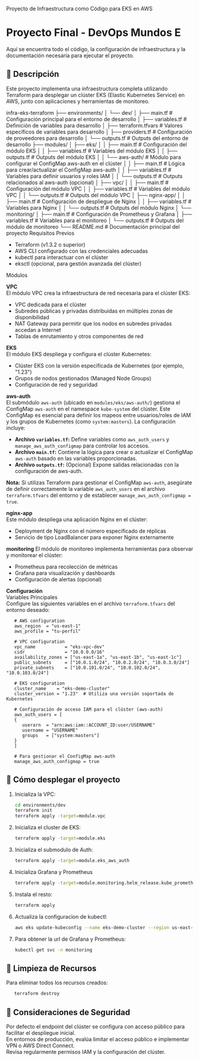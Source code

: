 Proyecto de Infraestructura como Código para EKS en AWS

# Proyecto Final - DevOps Mundos E
Aquí se encuentra todo el código, la configuración de infraestructura y la documentación necesaria para ejecutar el proyecto.

## 📌 Descripción
Este proyecto implementa una infraestructura completa utilizando Terraform para desplegar un clúster EKS (Elastic Kubernetes Service) en AWS, junto con aplicaciones y herramientas de monitoreo.

infra-eks-terraform
├── environments/
│ └── dev/
│ ├── main.tf # Configuración principal para el entorno de desarrollo
│ ├── variables.tf # Definición de variables para desarrollo
│ ├── terraform.tfvars # Valores específicos de variables para desarrollo
│ ├── providers.tf # Configuración de proveedores para desarrollo
│ └── outputs.tf # Outputs del entorno de desarrollo
├── modules/
│ ├── eks/
│ │ ├── main.tf # Configuración del módulo EKS
│ │ ├── variables.tf # Variables del módulo EKS
│ │ ├── outputs.tf # Outputs del módulo EKS
│ │ └── aws-auth/ # Módulo para configurar el ConfigMap aws-auth en el clúster
│ │ ├── main.tf # Lógica para crear/actualizar el ConfigMap aws-auth
│ │ ├── variables.tf # Variables para definir usuarios y roles IAM
│ │ └── outputs.tf # Outputs relacionados al aws-auth (opcional)
│ ├── vpc/
│ │ ├── main.tf # Configuración del módulo VPC
│ │ ├── variables.tf # Variables del módulo VPC
│ │ └── outputs.tf # Outputs del módulo VPC
│ ├── nginx-app/
│ │ ├── main.tf # Configuración de despliegue de Nginx
│ │ ├── variables.tf # Variables para Nginx
│ │ └── outputs.tf # Outputs del módulo Nginx
│ └── monitoring/
│ ├── main.tf # Configuración de Prometheus y Grafana
│ ├── variables.tf # Variables para el monitoreo
│ └── outputs.tf # Outputs del módulo de monitoreo
└── README.md # Documentación principal del proyecto
Requisitos Previos

- Terraform (v1.3.2 o superior)
- AWS CLI configurado con las credenciales adecuadas
- kubectl para interactuar con el clúster
- eksctl (opcional, para gestión avanzada del clúster)

Módulos

**VPC**   
El módulo VPC crea la infraestructura de red necesaria para el clúster EKS:
- VPC dedicada para el clúster
- Subredes públicas y privadas distribuidas en múltiples zonas de disponibilidad
- NAT Gateway para permitir que los nodos en subredes privadas accedan a Internet
- Tablas de enrutamiento y otros componentes de red

**EKS**  
El módulo EKS despliega y configura el clúster Kubernetes:
- Clúster EKS con la versión especificada de Kubernetes (por ejemplo, "1.23")
- Grupos de nodos gestionados (Managed Node Groups)
- Configuración de red y seguridad

**aws-auth**  
El submódulo `aws-auth` (ubicado en `modules/eks/aws-auth/`) gestiona el ConfigMap `aws-auth` en el namespace `kube-system` del clúster. Este ConfigMap es esencial para definir los mapeos entre usuarios/roles de IAM y los grupos de Kubernetes (como `system:masters`). La configuración incluye:
- **Archivo `variables.tf`:** Define variables como `aws_auth_users` y `manage_aws_auth_configmap` para controlar los accesos.
- **Archivo `main.tf`:** Contiene la lógica para crear o actualizar el ConfigMap `aws-auth` basado en las variables proporcionadas.
- **Archivo `outputs.tf`:** (Opcional) Expone salidas relacionadas con la configuración de aws-auth.

**Nota:** Si utilizas Terraform para gestionar el ConfigMap `aws-auth`, asegúrate de definir correctamente la variable `aws_auth_users` en el archivo `terraform.tfvars` del entorno y de establecer `manage_aws_auth_configmap = true`.

**nginx-app**  
Este módulo despliega una aplicación Nginx en el clúster:
- Deployment de Nginx con el número especificado de réplicas
- Servicio de tipo LoadBalancer para exponer Nginx externamente

**monitoring** 
El módulo de monitoreo implementa herramientas para observar y monitorear el clúster:
- Prometheus para recolección de métricas
- Grafana para visualización y dashboards
- Configuración de alertas (opcional)

**Configuración**  
Variables Principales  
Configure las siguientes variables en el archivo `terraform.tfvars` del entorno deseado:

```hcl
   # AWS configuration  
   aws_region  = "us-east-1"  
   aws_profile = "tu-perfil"

   # VPC configuration  
   vpc_name           = "eks-vpc-dev"  
   cidr               = "10.0.0.0/16"  
   availability_zones = ["us-east-1a", "us-east-1b", "us-east-1c"]  
   public_subnets     = ["10.0.1.0/24", "10.0.2.0/24", "10.0.3.0/24"]  
   private_subnets    = ["10.0.101.0/24", "10.0.102.0/24", "10.0.103.0/24"]

   # EKS configuration  
   cluster_name    = "eks-demo-cluster"  
   cluster_version = "1.23"  # Utiliza una versión soportada de Kubernetes

   # Configuración de acceso IAM para el clúster (aws-auth)  
   aws_auth_users = [  
   {  
      userarn  = "arn:aws:iam::ACCOUNT_ID:user/USERNAME"  
      username = "USERNAME"  
      groups   = ["system:masters"]  
   }  
   ]

   # Para gestionar el ConfigMap aws-auth
   manage_aws_auth_configmap = true
```


## 🚀 Cómo desplegar el proyecto

1. Inicializa la VPC:
   ```sh
   cd environments/dev
   terraform init
   terraform apply -target=module.vpc
   ```

2. Inicializa el cluster de EKS:
   ```sh
   terraform apply -target=module.eks
   ```

3. Inicializa el submodulo de Auth:
   ```sh
   terraform apply -target=module.eks_aws_auth
   ```
4. Inicializa Grafana y Prometheus
   ```sh
   terraform apply -target=module.monitoring.helm_release.kube_prometheus_stack -target=module.monitoring.null_resource.wait_for_crds
   ```
5. Instala el resto:
   ```sh
   terraform apply
   ```
6. Actualiza la configuracion de kubectl:
   ```sh
   aws eks update-kubeconfig --name eks-demo-cluster --region us-east-1
   ```
7. Para obtener la url de Grafana y Prometheus:
   ```sh
   kubectl get svc -n monitoring
   ```

## 🧹  Limpieza de Recursos
Para eliminar todos los recursos creados:
```sh
   terraform destroy
```

## 🔐  Consideraciones de Seguridad  
Por defecto el endpoint del clúster se configura con acceso público para facilitar el despliegue inicial.  
En entornos de producción, evalúa limitar el acceso público e implementar VPN o AWS Direct Connect.  
Revisa regularmente permisos IAM y la configuración del clúster.
